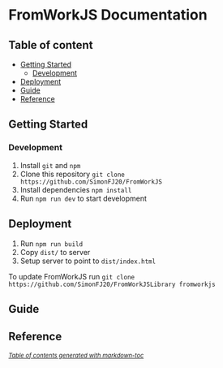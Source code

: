 # FromWorkJS Documentation

## Table of content
  * [Getting Started](#getting-started)
    + [Development](#development)
  * [Deployment](#deployment)
  * [Guide](#guide)
  * [Reference](#reference)

## Getting Started
### Development
1. Install `git` and `npm`
2. Clone this repository `git clone https://github.com/SimonFJ20/FromWorkJS`
3. Install dependencies `npm install`
4. Run `npm run dev` to start development

## Deployment
1. Run `npm run build`
2. Copy `dist/` to server
3. Setup server to point to `dist/index.html`

To update FromWorkJS run `git clone https://github.com/SimonFJ20/FromWorkJSLibrary fromworkjs`

## Guide

## Reference







<small><i><a href='http://ecotrust-canada.github.io/markdown-toc/'>Table of contents generated with markdown-toc</a></i></small>
